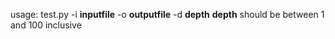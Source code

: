 usage: test.py -i **inputfile** -o **outputfile** -d **depth**
**depth** should be between 1 and 100 inclusive
